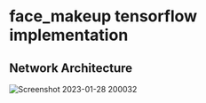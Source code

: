 # face_makeup tensorflow implementation


## Network Architecture 
![Screenshot 2023-01-28 200032](https://user-images.githubusercontent.com/112108580/215286252-6da364ad-88b9-4c7a-a9b0-5b08383a1584.png)
